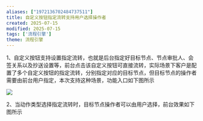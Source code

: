```yaml
---
aliases: ["1972136702484737511"]
title: 自定义按钮指定流转支持用户选择操作者
created: 2025-07-15
modified: 2025-07-15
tags: ['流程引擎']
theme: 流程引擎
---
```


1、自定义按钮支持设置指定流转，也就是后台指定好目标节点、节点审批人、会签关系以及抄送设置等，前台点击该自定义按钮可直接流转，实际场景下客户是配置了多个自定义按钮的指定流转，分别指定对应的目标节点，但目标节点的操作者需要由前台用户指定，本次支持这种场景，功能入口如下图所示

![](https://myhelpdoc.oss-cn-heyuan.aliyuncs.com/mdimages/1b798f19b4424523e207fdb881dd8293.jpg)

2、当动作类型选择指定流转时，目标节点操作者可以由用户选择，前台效果如下图所示

